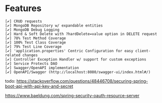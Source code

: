 # Features
    [✔️] CRUD requests
    [✔️] MongoDB Repository w/ expandable entities
    [✔️] MongoDB Debug Logging
    [✔️] Hard & Soft Delete with ?hardDelete=value option in DELETE request
    [✔️] 78% Test Method Coverage
    [✔️] 100% Test Class Coverage
    [✔️] 79% Test Line Coverage
    [✔️] 'application.properties' Centric Configuration for easy client-related changes
    [✔️] Controller Exception Handler w/ support for custom exceptions
    [✔️] Service Protects DAO
    [✔️] Swagger/OpenAPI implementation
    [✔️] OpenAPI/Swagger (http://localhost:8080/swagger-ui/index.html#/)


todo: https://stackoverflow.com/questions/48446708/securing-spring-boot-api-with-api-key-and-secret

https://www.baeldung.com/spring-security-oauth-resource-server